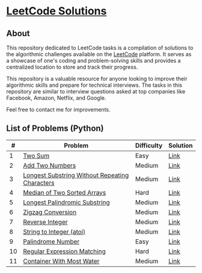 # [LeetCode Solutions](https://github.com/DmitryRyumin/LeetCode)

## About

This repository dedicated to LeetCode tasks is a compilation of solutions to the algorithmic challenges available on the [LeetCode](https://leetcode.com/) platform. It serves as a showcase of one's coding and problem-solving skills and provides a centralized location to store and track their progress.

This repository is a valuable resource for anyone looking to improve their algorithmic skills and prepare for technical interviews. The tasks in this repository are similar to interview questions asked at top companies like Facebook, Amazon, Netflix, and Google.

Feel free to contact me for improvements.

## List of Problems (Python)

| #   | Problem                                                                                                                         | Difficulty | Solution                                                                                                                                |
|-----|---------------------------------------------------------------------------------------------------------------------------------|------------|-----------------------------------------------------------------------------------------------------------------------------------------|
| 1   | [Two Sum](https://leetcode.com/problems/two-sum/)                                                                               | Easy       | [Link](https://github.com/DmitryRyumin/LeetCode/tree/main/solutions/python/easy/1__Two_Sum.py)                                          |
| 2   | [Add Two Numbers](https://leetcode.com/problems/add-two-numbers/)                                                               | Medium     | [Link](https://github.com/DmitryRyumin/LeetCode/tree/main/solutions/python/medium/2__Add_Two_Numbers.py)                                |
| 3   | [Longest Substring Without Repeating Characters](https://leetcode.com/problems/longest-substring-without-repeating-characters/) | Medium     | [Link](https://github.com/DmitryRyumin/LeetCode/tree/main/solutions/python/medium/3__Longest_Substring_Without_Repeating_Characters.py) |
| 4   | [Median of Two Sorted Arrays](https://leetcode.com/problems/median-of-two-sorted-arrays/)                                       | Hard       | [Link](https://github.com/DmitryRyumin/LeetCode/tree/main/solutions/python/hard/4__Median_of_Two_Sorted_Arrays.py)                      |
| 5   | [Longest Palindromic Substring](https://leetcode.com/problems/longest-palindromic-substring/)                                   | Medium     | [Link](https://github.com/DmitryRyumin/LeetCode/tree/main/solutions/python/medium/5__Longest_Palindromic_Substring.py)                  |
| 6   | [Zigzag Conversion](https://leetcode.com/problems/zigzag-conversion/)                                                           | Medium     | [Link](https://github.com/DmitryRyumin/LeetCode/tree/main/solutions/python/medium/6__Zigzag_Conversion.py)                              |
| 7   | [Reverse Integer](https://leetcode.com/problems/reverse-integer/)                                                               | Medium     | [Link](https://github.com/DmitryRyumin/LeetCode/tree/main/solutions/python/medium/7__Reverse_Integer.py)                                |
| 8   | [String to Integer (atoi)](https://leetcode.com/problems/string-to-integer-atoi/)                                               | Medium     | [Link](https://github.com/DmitryRyumin/LeetCode/tree/main/solutions/python/medium/8__String_to_Integer_(atoi).py)                       |
| 9   | [Palindrome Number](https://leetcode.com/problems/palindrome-number/)                                                           | Easy       | [Link](https://github.com/DmitryRyumin/LeetCode/tree/main/solutions/python/easy/9__Palindrome_Number.py)                                |
| 10  | [Regular Expression Matching](https://leetcode.com/problems/regular-expression-matching/)                                       | Hard       | [Link](https://github.com/DmitryRyumin/LeetCode/tree/main/solutions/python/hard/10__Regular_Expression_Matching.py)                     |
| 11  | [Container With Most Water](https://leetcode.com/problems/container-with-most-water/)                                           | Medium     | [Link](ttps://github.com/DmitryRyumin/LeetCode/tree/main/solutions/python/medium/11__Container_With_Most_Water.py)                      |
